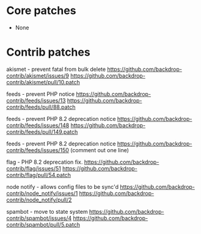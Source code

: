 Core patches
============

* None


Contrib patches
===============

akismet - prevent fatal from bulk delete
  https://github.com/backdrop-contrib/akismet/issues/9
  https://github.com/backdrop-contrib/akismet/pull/10.patch

feeds - prevent PHP notice
  https://github.com/backdrop-contrib/feeds/issues/13
  https://github.com/backdrop-contrib/feeds/pull/88.patch

feeds - prevent PHP 8.2 deprecation notice
  https://github.com/backdrop-contrib/feeds/issues/148
  https://github.com/backdrop-contrib/feeds/pull/149.patch

feeds - prevent PHP 8.2 deprecation notice
  https://github.com/backdrop-contrib/feeds/issues/150
  (comment out one line)

flag - PHP 8.2 deprecation fix.
  https://github.com/backdrop-contrib/flag/issues/51
  https://github.com/backdrop-contrib/flag/pull/54.patch

node notify - allows config files to be sync'd
  https://github.com/backdrop-contrib/node_notify/issues/1
  https://github.com/backdrop-contrib/node_notify/pull/2

spambot - move to state system
  https://github.com/backdrop-contrib/spambot/issues/4
  https://github.com/backdrop-contrib/spambot/pull/5.patch

